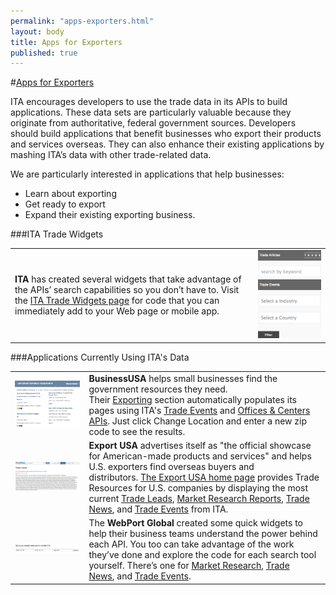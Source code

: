 ```yaml
--- 
permalink: "apps-exporters.html" 
layout: body 
title: Apps for Exporters 
published: true 
---
```


#<a href="apps-exporters.html">Apps for Exporters</a>

ITA encourages developers to use the trade data in its APIs to build applications. These data sets are particularly valuable because they originate from authoritative, federal government sources. Developers should build applications that benefit businesses who export their products and services overseas. They can also enhance their existing applications by mashing ITA’s data with other trade-related data.

We are particularly interested in applications that help businesses:

* Learn about exporting
* Get ready to export
* Expand their existing exporting business.

###ITA Trade Widgets

|               |                             |
| ------------------ | --------------------------------------- |
| **ITA** has created several widgets that take advantage of the APIs’ search capabilities so you don’t have to.  Visit the [ITA Trade Widgets page](widgets.html) for code that you can immediately add to your Web page or mobile app.                 | [![](images/itawidget2.png)](widgets.html)[![](images/itawidget.png)](widgets.html)              |

###Applications Currently Using ITA's Data 


|               |                             |
| ------------------ | --------------------------------------- |
| [![](images/businessusa.png)](http://business.usa.gov/export)                 | **BusinessUSA** helps small businesses find the government resources they need. Their [Exporting](http://business.usa.gov/export) section automatically populates its pages using ITA's [Trade Events](http://business.usa.gov/events-search/) and [Offices & Centers APIs](http://business.usa.gov/export). Just click Change Location and enter a new zip code to see the results.              |
| [![](images/thinkglobal.png)](http://www.thinkglobal.com/exusa)         | **Export USA** advertises itself as "the official showcase for American-made products and services" and helps U.S. exporters find overseas buyers and distributors. [The Export USA home page](http://www.thinkglobal.com/exusa) provides Trade Resources for U.S. companies by displaying the most current [Trade Leads](http://www.thinkglobal.com/trade_resources/trade_leads), [Market Research Reports](http://www.thinkglobal.com/trade_resources/market), [Trade News](http://www.thinkglobal.com/trade_resources/trade_articles), and [Trade Events](http://www.thinkglobal.com/trade_resources/trade_events) from ITA.                |
| [![](images/drewcompany.png)](http://sources.drewcompany.com/ita/)         | The **WebPort Global** created some quick widgets to help their business teams understand the power behind each API.  You too can take advantage of the work they’ve done and explore the code for each search tool yourself.  There’s one for [Market Research](http://sources.drewcompany.com/ita/example.html), [Trade News](http://sources.drewcompany.com/ita/news.html), and [Trade Events](http://sources.drewcompany.com/ita/events.html).  |
